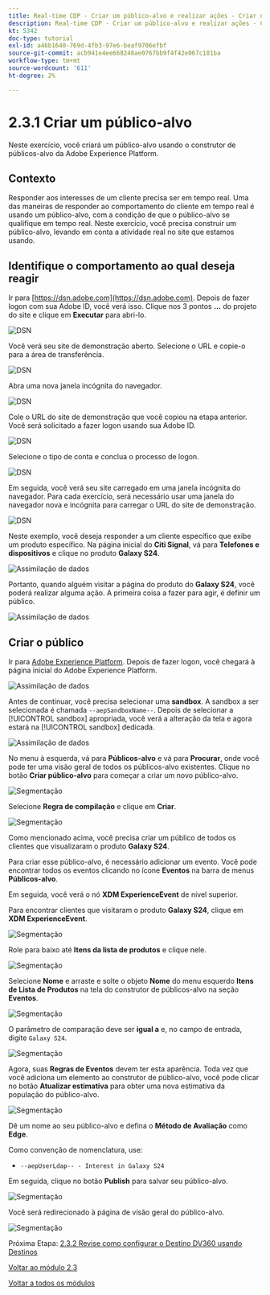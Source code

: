 ```yaml
---
title: Real-time CDP - Criar um público-alvo e realizar ações - Criar um público-alvo
description: Real-time CDP - Criar um público-alvo e realizar ações - Criar um público-alvo
kt: 5342
doc-type: tutorial
exl-id: a46b1640-769d-4fb3-97e6-beaf9706efbf
source-git-commit: acb941e4ee668248ae0767bb9f4f42e067c181ba
workflow-type: tm+mt
source-wordcount: '611'
ht-degree: 2%

---
```


# 2.3.1 Criar um público-alvo

Neste exercício, você criará um público-alvo usando o construtor de públicos-alvo da Adobe Experience Platform.

## Contexto

Responder aos interesses de um cliente precisa ser em tempo real. Uma das maneiras de responder ao comportamento do cliente em tempo real é usando um público-alvo, com a condição de que o público-alvo se qualifique em tempo real. Neste exercício, você precisa construir um público-alvo, levando em conta a atividade real no site que estamos usando.

## Identifique o comportamento ao qual deseja reagir

Ir para [https://dsn.adobe.com](https://dsn.adobe.com). Depois de fazer logon com sua Adobe ID, você verá isso. Clique nos 3 pontos **...** do projeto do site e clique em **Executar** para abri-lo.

![DSN](./../../datacollection/module1.1/images/web8.png)

Você verá seu site de demonstração aberto. Selecione o URL e copie-o para a área de transferência.

![DSN](../../gettingstarted/gettingstarted/images/web3.png)

Abra uma nova janela incógnita do navegador.

![DSN](../../gettingstarted/gettingstarted/images/web4.png)

Cole o URL do site de demonstração que você copiou na etapa anterior. Você será solicitado a fazer logon usando sua Adobe ID.

![DSN](../../gettingstarted/gettingstarted/images/web5.png)

Selecione o tipo de conta e conclua o processo de logon.

![DSN](../../gettingstarted/gettingstarted/images/web6.png)

Em seguida, você verá seu site carregado em uma janela incógnita do navegador. Para cada exercício, será necessário usar uma janela do navegador nova e incógnita para carregar o URL do site de demonstração.

![DSN](../../gettingstarted/gettingstarted/images/web7.png)

Neste exemplo, você deseja responder a um cliente específico que exibe um produto específico.
Na página inicial do **Citi Signal**, vá para **Telefones e dispositivos** e clique no produto **Galaxy S24**.

![Assimilação de dados](./images/homegalaxy.png)

Portanto, quando alguém visitar a página do produto do **Galaxy S24**, você poderá realizar alguma ação. A primeira coisa a fazer para agir, é definir um público.

![Assimilação de dados](./images/homegalaxy1.png)

## Criar o público

Ir para [Adobe Experience Platform](https://experience.adobe.com/platform). Depois de fazer logon, você chegará à página inicial do Adobe Experience Platform.

![Assimilação de dados](./../../../modules/datacollection/module1.2/images/home.png)

Antes de continuar, você precisa selecionar uma **sandbox**. A sandbox a ser selecionada é chamada ``--aepSandboxName--``. Depois de selecionar a [!UICONTROL sandbox] apropriada, você verá a alteração da tela e agora estará na [!UICONTROL sandbox] dedicada.

![Assimilação de dados](./../../../modules/datacollection/module1.2/images/sb1.png)

No menu à esquerda, vá para **Públicos-alvo** e vá para **Procurar**, onde você pode ter uma visão geral de todos os públicos-alvo existentes. Clique no botão **Criar público-alvo** para começar a criar um novo público-alvo.

![Segmentação](./images/menuseg.png)

Selecione **Regra de compilação** e clique em **Criar**.

![Segmentação](./images/menuseg1.png)

Como mencionado acima, você precisa criar um público de todos os clientes que visualizaram o produto **Galaxy S24**.

Para criar esse público-alvo, é necessário adicionar um evento. Você pode encontrar todos os eventos clicando no ícone **Eventos** na barra de menus **Públicos-alvo**.

Em seguida, você verá o nó **XDM ExperienceEvent** de nível superior.

Para encontrar clientes que visitaram o produto **Galaxy S24**, clique em **XDM ExperienceEvent**.

![Segmentação](./images/findee.png)

Role para baixo até **Itens da lista de produtos** e clique nele.

![Segmentação](./images/see.png)

Selecione **Nome** e arraste e solte o objeto **Nome** do menu esquerdo **Itens de Lista de Produtos** na tela do construtor de públicos-alvo na seção **Eventos**.

![Segmentação](./images/eewebpdtlname1.png)

O parâmetro de comparação deve ser **igual a** e, no campo de entrada, digite `Galaxy S24`.

![Segmentação](./images/pv.png)

Agora, suas **Regras de Eventos** devem ter esta aparência. Toda vez que você adiciona um elemento ao construtor de público-alvo, você pode clicar no botão **Atualizar estimativa** para obter uma nova estimativa da população do público-alvo.

![Segmentação](./images/ldap4.png)

Dê um nome ao seu público-alvo e defina o **Método de Avaliação** como **Edge**.

Como convenção de nomenclatura, use:

- `--aepUserLdap-- - Interest in Galaxy S24`

Em seguida, clique no botão **Publish** para salvar seu público-alvo.

![Segmentação](./images/segmentname.png)

Você será redirecionado à página de visão geral do público-alvo.

![Segmentação](./images/savedsegment.png)

Próxima Etapa: [2.3.2 Revise como configurar o Destino DV360 usando Destinos](./ex2.md)

[Voltar ao módulo 2.3](./real-time-cdp-build-a-segment-take-action.md)

[Voltar a todos os módulos](../../../overview.md)
